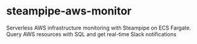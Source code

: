 # steampipe-aws-monitor
Serverless AWS infrastructure monitoring with Steampipe on ECS Fargate. Query AWS resources with SQL and get real-time Slack notifications
